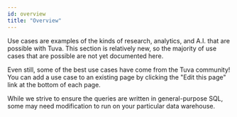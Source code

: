 ```yaml
---
id: overview
title: "Overview"
---
```


Use cases are examples of the kinds of research, analytics, and A.I. that are possible with Tuva.  This section is relatively new, so the majority of use cases that are possible are not yet documented here.  

Even still, some of the best use cases have come from the Tuva community!  You can add a use case to an existing page by clicking the "Edit this page" link at the bottom of each page.

While we strive to ensure the queries are written in general-purpose SQL, some may need modification to run on your particular data warehouse.